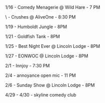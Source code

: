 1/16 - Comedy Menagerie @ Wild Hare - 7 PM

\     \- Crushes @ AliveOne - 8:30 PM

1/19 - Humboldt Jungle - 8PM

1/21 - Goldfish Tank - 8PM

1/25 - Best Night Ever @ Lincoln Lodge - 8PM

1/27 - EONWOC @ Lincoln Lodge - 8PM

2/1 - Innjoy - 7:30 PM

2/4 - annoyance open mic - 11 PM

2/6 - Sunday Show @ Lincoln Lodge - 8PM

4/29 - 4/30 - skyline comedy club 
